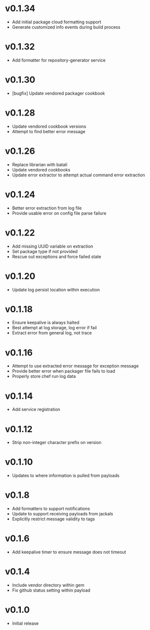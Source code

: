 # v0.1.34
* Add initial package cloud formatting support
* Generate customized info events during build process

# v0.1.32
* Add formatter for repository-generator service

# v0.1.30
* [bugfix] Update vendored packager cookbook

# v0.1.28
* Update vendored cookbook versions
* Attempt to find better error message

# v0.1.26
* Replace librarian with batali
* Update vendored cookbooks
* Update error extractor to attempt actual command error extraction

# v0.1.24
* Better error extraction from log file
* Provide usable error on config file parse failure

# v0.1.22
* Add missing UUID variable on extraction
* Set package type if not provided
* Rescue out exceptions and force failed state

# v0.1.20
* Update log persist location within execution

# v0.1.18
* Ensure keepalive is always halted
* Best attempt at log storage, log error if fail
* Extract error from general log, not trace

# v0.1.16
* Attempt to use extracted error message for exception message
* Provide better error when packager file fails to load
* Properly store chef run log data

# v0.1.14
* Add service registration

# v0.1.12
* Strip non-integer character prefix on version

# v0.1.10
* Updates to where information is pulled from payloads

# v0.1.8
* Add formatters to support notifications
* Update to support receiving payloads from jackals
* Explicitly restrict message validity to tags

# v0.1.6
* Add keepalive timer to ensure message does not timeout

# v0.1.4
* Include vendor directory within gem
* Fix github status setting within payload

# v0.1.0
* Initial release
